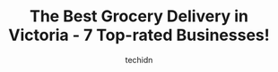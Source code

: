 ---
layout: ampstory
image: https://i0.wp.com/www.auto.or.id/wp-content/uploads/2023/06/fairway-market-0-victoria-1686324047.jpeg?resize=640,853
author: techidn
featured: false
description: Victoria, British Columbia, Canada is a haven for Grocery Delivery enthusiasts, boasting an impressive array of 7 top-notch establishments. Whether youre a seasoned connoisseur or simply cu
title: The Best Grocery Delivery in Victoria - 7 Top-rated Businesses!
cover:
   title: The Best Grocery Delivery in Victoria - 7 Top-rated Businesses!
   subtitle: AUTO.OR.ID
   background: https://www.auto.or.id/wp-content/uploads/2023/06/fairway-market-0-victoria-1686324047.jpeg

pages: 
 - layout: thirds
   top: <h1>#1 Fairway Market</h1>
   bottom: "<p>Shopped here for the 1st time recently, and was impressed. First thing I noticed was the enormous selection of healthy flowers and plants available! (house and garden typ</p>"
   background: https://www.auto.or.id/wp-content/uploads/2023/06/fairway-market-1-victoria-1686324048.jpeg
   backgroundblur: true
 - layout: thirds
   top: <h1>#2 Thrifty Foods</h1>
   bottom: "<p>475 Simcoe St, Victoria, BC V8V 4T4, Canada</p>"
   background: https://www.auto.or.id/wp-content/uploads/2023/06/fairway-market-2-victoria-1686324049.jpeg
   cta:
      link: https://www.auto.or.id/the-best-grocery-delivery-in-victoria-7-top-rated-businesses/
      text: The Best Grocery Delivery in Victoria - 7 Top-rated Businesses!
 - layout: thirds
   top: <h1>#3 Thrifty Foods</h1>
   bottom: "<p>3475 Quadra St, Victoria, BC V8X 1G8, Canada</p>"
   background: https://images.unsplash.com/photo-1568738836391-d15d766832ad?ixlib=rb-4.0.3&ixid=MnwxMjA3fDB8MHxwaG90by1wYWdlfHx8fGVufDB8fHx8&auto=format&fit=crop&w=640&h=853&q=80
   cta:
      link: https://www.auto.or.id/the-best-grocery-delivery-in-victoria-7-top-rated-businesses/
      text: The Best Grocery Delivery in Victoria - 7 Top-rated Businesses!
 - layout: thirds
   top: <h1>#4 Thrifty Foods</h1>
   bottom: "<p>1580 Hillside Ave, Victoria, BC V8T 4Y3, Canada</p>"
   background: https://images.unsplash.com/photo-1639928844164-e530cf328bff?ixlib=rb-4.0.3&ixid=MnwxMjA3fDB8MHxwaG90by1wYWdlfHx8fGVufDB8fHx8&auto=format&fit=crop&w=640&h=853&q=80
   cta:
      link: https://www.auto.or.id/the-best-grocery-delivery-in-victoria-7-top-rated-businesses/
      text: The Best Grocery Delivery in Victoria - 7 Top-rated Businesses!
 - layout: thirds
   top: <h1>#5 Whole Foods Market</h1>
   bottom: "<p>3587 Blanshard St, Victoria, BC V8Z 0B9, Canada</p>"
   background: https://images.unsplash.com/photo-1485291571150-772bcfc10da5?ixlib=rb-4.0.3&ixid=MnwxMjA3fDB8MHxwaG90by1wYWdlfHx8fGVufDB8fHx8&auto=format&fit=crop&w=640&h=853&q=80
   cta:
      link: https://www.auto.or.id/the-best-grocery-delivery-in-victoria-7-top-rated-businesses/
      text: The Best Grocery Delivery in Victoria - 7 Top-rated Businesses!
 - layout: thirds
   top: <h1>#6 Thrifty Foods</h1>
   bottom: "<p>1590 Fairfield Rd, Victoria, BC V8S 1G1, Canada</p>"
   background: https://images.unsplash.com/photo-1546750921-ce6cc9add92f?ixlib=rb-4.0.3&ixid=MnwxMjA3fDB8MHxwaG90by1wYWdlfHx8fGVufDB8fHx8&auto=format&fit=crop&w=640&h=853&q=80
   cta:
      link: https://www.auto.or.id/the-best-grocery-delivery-in-victoria-7-top-rated-businesses/
      text: The Best Grocery Delivery in Victoria - 7 Top-rated Businesses!
 - layout: thirds
   top: <h1>#7 Country Grocer</h1>
   bottom: "<p>1153 Esquimalt Rd, Victoria, BC V9A 3N7, Canada</p>"
   background: https://images.unsplash.com/photo-1574524096791-2ae09c406788?ixlib=rb-4.0.3&ixid=MnwxMjA3fDB8MHxwaG90by1wYWdlfHx8fGVufDB8fHx8&auto=format&fit=crop&w=640&h=853&q=80
   cta:
      link: https://www.auto.or.id/the-best-grocery-delivery-in-victoria-7-top-rated-businesses/
      text: The Best Grocery Delivery in Victoria - 7 Top-rated Businesses!
 - layout: thirds
   middle: Continue reading...
   background: https://images.unsplash.com/photo-1594420307680-4e404e105d86?ixlib=rb-4.0.3&ixid=MnwxMjA3fDB8MHxwaG90by1wYWdlfHx8fGVufDB8fHx8&auto=format&fit=crop&w=640&h=853&q=80
   cta:
      link: https://www.auto.or.id/the-best-grocery-delivery-in-victoria-7-top-rated-businesses/
      text: The Best Grocery Delivery in Victoria - 7 Top-rated Businesses!

---